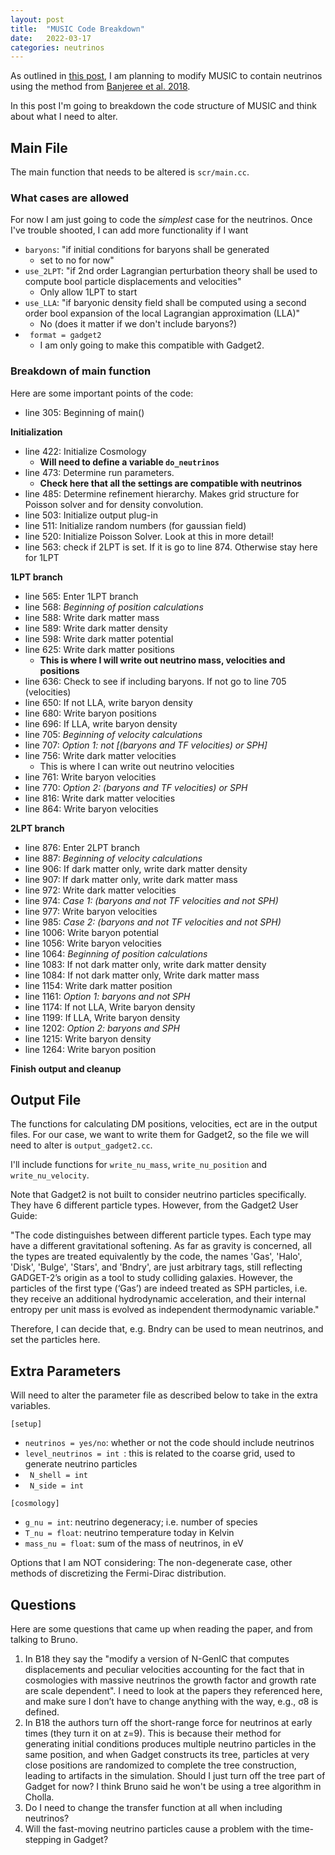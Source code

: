 ```yaml
---
layout: post
title:  "MUSIC Code Breakdown"
date:   2022-03-17
categories: neutrinos
---
```


As outlined in <a href="https://ndrakos.github.io/blog/neutrinos/Neutrino_IC_Method_Overview/">this post</a>, I am planning to modify MUSIC to contain neutrinos using the method from <a href="https://ui.adsabs.harvard.edu/abs/2018JCAP...09..028B/abstract">Banjeree et al. 2018</a>.

In this post I'm going to breakdown the code structure of MUSIC and think about what I need to alter.




## Main File

The main function that needs to be altered is <code>scr/main.cc</code>.


### What cases are allowed

For now I am just going to code the *simplest* case for the neutrinos. Once I've trouble shooted, I can add more functionality if I want

* <code>baryons</code>: "if initial conditions for baryons shall be generated
  * set to no for now"
* <code>use_2LPT</code>: "if 2nd order Lagrangian perturbation theory shall be used to compute bool particle displacements and velocities"
  * Only allow 1LPT to start
* <code>use_LLA</code>: "if baryonic density field shall be computed using a second order bool expansion of the local Lagrangian approximation (LLA)"
  * No (does it matter if we don't include baryons?)
* <code> format	= gadget2</code>
  * I am only going to make this compatible with Gadget2.


### Breakdown of main function


Here are some important points of the code:

* line 305: Beginning of main()

**Initialization**

* line 422: Initialize Cosmology
  * **Will need to define a variable <code>do_neutrinos</code>**
* line 473: Determine run parameters.
  * **Check here that all the settings are compatible with neutrinos**
* line 485: Determine refinement hierarchy. Makes grid structure for Poisson solver and for density convolution.
* line 503: Initialize output plug-in
* line 511: Initialize random numbers (for gaussian field)
* line 520: Initialize Poisson Solver. Look at this in more detail!
* line 563: check if 2LPT is set. If it is go to line 874. Otherwise stay here for 1LPT


**1LPT branch**

* line 565: Enter 1LPT branch
* line 568: *Beginning of position calculations*
* line 588: Write dark matter mass
* line 589: Write dark matter density
* line 598: Write dark matter potential
* line 625: Write dark matter positions
  * **This is where I will write out neutrino mass, velocities and positions**
* line 636: Check to see if including baryons. If not go to line 705 (velocities)
* line 650: If not LLA, write baryon density
* line 680: Write baryon positions
* line 696: If LLA, write baryon density
* line 705: *Beginning of velocity calculations*
* line 707: *Option 1: not [(baryons and TF velocities) or SPH]*
* line 756: Write dark matter velocities
  * This is where I can write out neutrino velocities
* line 761: Write baryon velocities
* line 770: *Option 2: (baryons and TF velocities) or SPH*
* line 816: Write dark matter velocities
* line 864: Write baryon velocities

**2LPT branch**

* line 876: Enter 2LPT branch
* line 887: *Beginning of velocity calculations*
* line 906: If dark matter only, write dark matter density
* line 907: If dark matter only, write dark matter mass
* line 972: Write dark matter velocities
* line 974: *Case 1: (baryons and not TF velocities and not SPH)*
* line 977: Write baryon velocities
* line 985: *Case 2: (baryons and not TF velocities and not SPH)*
* line 1006: Write baryon potential
* line 1056: Write baryon velocities
* line 1064: *Beginning of position calculations*
* line 1083: If not dark matter only, write dark matter density
* line 1084: If not dark matter only, Write dark matter mass
* line 1154: Write dark matter position
* line 1161: *Option 1: baryons and not SPH*
* line 1174: If not LLA, Write baryon density
* line 1199: If LLA, Write baryon density
* line 1202: *Option 2: baryons and SPH*
* line 1215: Write baryon density
* line 1264: Write baryon position

**Finish output and cleanup**

## Output File

The functions for calculating DM positions, velocities, ect are in the output files. For our case, we want to write them for Gadget2, so the file we will need to alter is <code>output_gadget2.cc</code>.

I'll include functions for <code>write_nu_mass</code>, <code>write_nu_position</code> and <code>write_nu_velocity</code>.

Note that Gadget2 is not built to consider neutrino particles specifically. They have 6 different particle types. However, from the Gadget2 User Guide:

"The code distinguishes between different particle types. Each type may have a different gravitational softening. As far as gravity is concerned, all the types are treated equivalently by the code, the names 'Gas', 'Halo', 'Disk', 'Bulge', 'Stars', and 'Bndry', are just arbitrary tags, still reflecting GADGET-2’s origin as a tool to study colliding galaxies. However, the particles of the first type (‘Gas’) are indeed treated as SPH particles, i.e. they receive an additional hydrodynamic acceleration, and their internal entropy per unit mass is evolved as independent thermodynamic variable."

Therefore, I can decide that, e.g. Bndry can be used to mean neutrinos, and set the particles here.


## Extra Parameters

Will need to alter the parameter file as described below to take in the extra variables.

<code>[setup]</code>
* <code>neutrinos = yes/no</code>: whether or not the code should include neutrinos
* <code>level_neutrinos = int </code>: this is related to the coarse grid, used to generate neutrino particles
* <code> N_shell = int</code>
* <code> N_side = int</code>


<code>[cosmology]</code>
* <code>g_nu = int</code>: neutrino degeneracy; i.e. number of species
* <code>T_nu = float</code>: neutrino temperature today in Kelvin
* <code>mass_nu = float</code>: sum of the mass of neutrinos, in eV


Options that I am NOT considering: The non-degenerate case, other methods of discretizing the Fermi-Dirac distribution.


## Questions

Here are some questions that came up when reading the paper, and from talking to Bruno.


1. In B18 they say the "modify a version of N-GenIC that computes displacements and peculiar velocities accounting for the fact that in cosmologies with massive neutrinos the growth factor and growth rate are scale dependent". I need to look at the papers they referenced here, and make sure I don’t have to change anything with the way, e.g., σ8 is defined.
2. In B18 the authors turn off the short-range force for neutrinos at early times (they turn it on at z=9). This is because their method for generating initial conditions produces multiple neutrino particles in the same position, and when Gadget constructs its tree, particles at very close positions are randomized to complete the tree construction, leading to artifacts in the simulation. Should I just turn off the tree part of Gadget for now? I think Bruno said he won't be using a tree algorithm in Cholla.
3. Do I need to change the transfer function at all when including neutrinos?
4. Will the fast-moving neutrino particles cause a problem with the time-stepping in Gadget?
